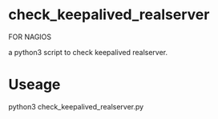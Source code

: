 # check_keepalived_realserver
FOR NAGIOS

a python3 script to check keepalived realserver.

# Useage
python3 check_keepalived_realserver.py
